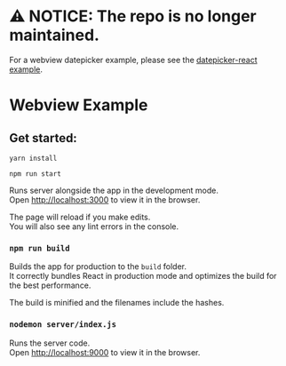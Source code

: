 # ⚠️ NOTICE: The repo is no longer maintained. 

For a webview datepicker example, please see the [datepicker-react example](https://github.com/zendesk/sunshine-conversations-conversation-extension-examples/tree/master/datepicker-react).

# Webview Example

## Get started:

`yarn install`

`npm run start`

Runs server alongside the app in the development mode.<br>
Open [http://localhost:3000](http://localhost:3000) to view it in the browser.

The page will reload if you make edits.<br>
You will also see any lint errors in the console.

### `npm run build`

Builds the app for production to the `build` folder.<br>
It correctly bundles React in production mode and optimizes the build for the best performance.

The build is minified and the filenames include the hashes.<br>

### `nodemon server/index.js`

Runs the server code.<br>
Open [http://localhost:9000](http://localhost:9000) to view it in the browser.
